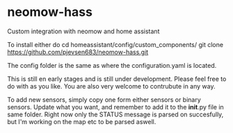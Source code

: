 # neomow-hass
Custom integration with neomow and home assistant

To install either do
cd homeassistant/config/custom_components/
git clone https://github.com/pjevsen683/neomow-hass.git

The config folder is the same as where the configuration.yaml is located.


This is still en early stages and is still under development. Please feel free to do with as you like.
You are also very welcome to contrubute in any way.

To add new sensors, simply copy one form either sensors or binary sensors. Update what you want, and remember to add it to the __init__.py file in same folder.
Right now only the STATUS message is parsed on succesfully, but I'm working on the map etc to be parsed aswell.